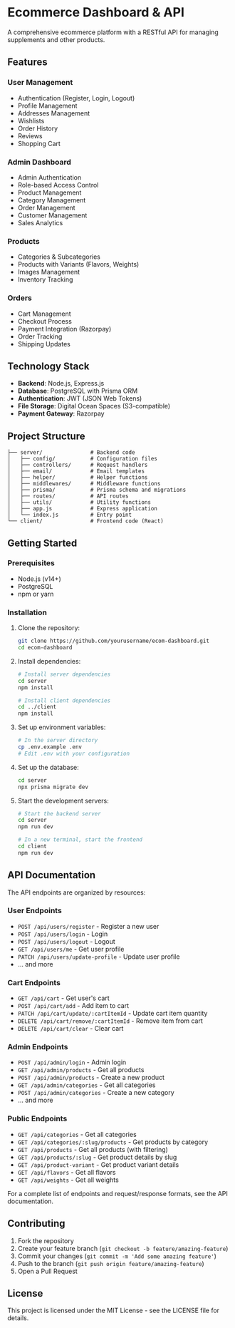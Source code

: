 # Ecommerce Dashboard & API

A comprehensive ecommerce platform with a RESTful API for managing supplements and other products.

## Features

### User Management

- Authentication (Register, Login, Logout)
- Profile Management
- Addresses Management
- Wishlists
- Order History
- Reviews
- Shopping Cart

### Admin Dashboard

- Admin Authentication
- Role-based Access Control
- Product Management
- Category Management
- Order Management
- Customer Management
- Sales Analytics

### Products

- Categories & Subcategories
- Products with Variants (Flavors, Weights)
- Images Management
- Inventory Tracking

### Orders

- Cart Management
- Checkout Process
- Payment Integration (Razorpay)
- Order Tracking
- Shipping Updates

## Technology Stack

- **Backend**: Node.js, Express.js
- **Database**: PostgreSQL with Prisma ORM
- **Authentication**: JWT (JSON Web Tokens)
- **File Storage**: Digital Ocean Spaces (S3-compatible)
- **Payment Gateway**: Razorpay

## Project Structure

```
├── server/               # Backend code
│   ├── config/           # Configuration files
│   ├── controllers/      # Request handlers
│   ├── email/            # Email templates
│   ├── helper/           # Helper functions
│   ├── middlewares/      # Middleware functions
│   ├── prisma/           # Prisma schema and migrations
│   ├── routes/           # API routes
│   ├── utils/            # Utility functions
│   ├── app.js            # Express application
│   └── index.js          # Entry point
└── client/               # Frontend code (React)
```

## Getting Started

### Prerequisites

- Node.js (v14+)
- PostgreSQL
- npm or yarn

### Installation

1. Clone the repository:

   ```bash
   git clone https://github.com/yourusername/ecom-dashboard.git
   cd ecom-dashboard
   ```

2. Install dependencies:

   ```bash
   # Install server dependencies
   cd server
   npm install

   # Install client dependencies
   cd ../client
   npm install
   ```

3. Set up environment variables:

   ```bash
   # In the server directory
   cp .env.example .env
   # Edit .env with your configuration
   ```

4. Set up the database:

   ```bash
   cd server
   npx prisma migrate dev
   ```

5. Start the development servers:

   ```bash
   # Start the backend server
   cd server
   npm run dev

   # In a new terminal, start the frontend
   cd client
   npm run dev
   ```

## API Documentation

The API endpoints are organized by resources:

### User Endpoints

- `POST /api/users/register` - Register a new user
- `POST /api/users/login` - Login
- `POST /api/users/logout` - Logout
- `GET /api/users/me` - Get user profile
- `PATCH /api/users/update-profile` - Update user profile
- ... and more

### Cart Endpoints

- `GET /api/cart` - Get user's cart
- `POST /api/cart/add` - Add item to cart
- `PATCH /api/cart/update/:cartItemId` - Update cart item quantity
- `DELETE /api/cart/remove/:cartItemId` - Remove item from cart
- `DELETE /api/cart/clear` - Clear cart

### Admin Endpoints

- `POST /api/admin/login` - Admin login
- `GET /api/admin/products` - Get all products
- `POST /api/admin/products` - Create a new product
- `GET /api/admin/categories` - Get all categories
- `POST /api/admin/categories` - Create a new category
- ... and more

### Public Endpoints

- `GET /api/categories` - Get all categories
- `GET /api/categories/:slug/products` - Get products by category
- `GET /api/products` - Get all products (with filtering)
- `GET /api/products/:slug` - Get product details by slug
- `GET /api/product-variant` - Get product variant details
- `GET /api/flavors` - Get all flavors
- `GET /api/weights` - Get all weights

For a complete list of endpoints and request/response formats, see the API documentation.

## Contributing

1. Fork the repository
2. Create your feature branch (`git checkout -b feature/amazing-feature`)
3. Commit your changes (`git commit -m 'Add some amazing feature'`)
4. Push to the branch (`git push origin feature/amazing-feature`)
5. Open a Pull Request

## License

This project is licensed under the MIT License - see the LICENSE file for details.
